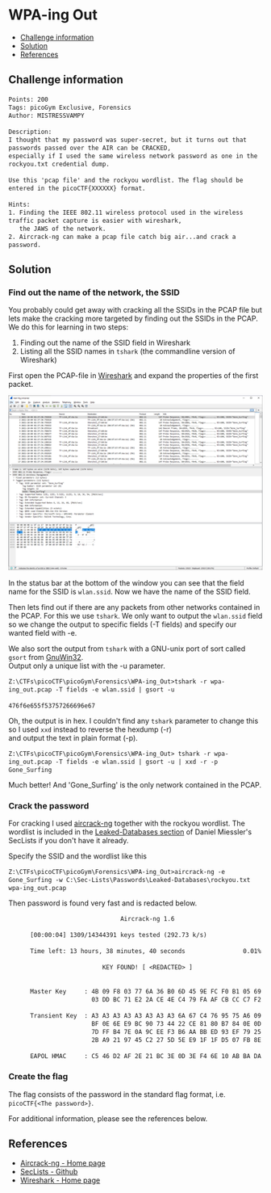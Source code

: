 # WPA-ing Out

- [Challenge information](#challenge-information)
- [Solution](#solution)
- [References](#references)

## Challenge information
```
Points: 200
Tags: picoGym Exclusive, Forensics
Author: MISTRESSVAMPY

Description:
I thought that my password was super-secret, but it turns out that passwords passed over the AIR can be CRACKED,  
especially if I used the same wireless network password as one in the rockyou.txt credential dump.

Use this 'pcap file' and the rockyou wordlist. The flag should be entered in the picoCTF{XXXXXX} format.

Hints:
1. Finding the IEEE 802.11 wireless protocol used in the wireless traffic packet capture is easier with wireshark,  
   the JAWS of the network.
2. Aircrack-ng can make a pcap file catch big air...and crack a password.
```

## Solution

### Find out the name of the network, the SSID

You probably could get away with cracking all the SSIDs in the PCAP file but lets make the cracking more 
targeted by finding out the SSIDs in the PCAP. We do this for learning in two steps:
1. Finding out the name of the SSID field in Wireshark
2. Listing all the SSID names in `tshark` (the commandline version of Wireshark)

First open the PCAP-file in [Wireshark](https://www.wireshark.org/) and expand the properties of the first packet.

![Name of the SSID field in Wireshark](Name_of_SSID_Field_in_Wireshark.png)

In the status bar at the bottom of the window you can see that the field name for the SSID is `wlan.ssid`.
Now we have the name of the SSID field.

Then lets find out if there are any packets from other networks contained in the PCAP. For this we use `tshark`.
We only want to output the `wlan.ssid` field so we change the output to specific fields (-T fields) and
specify our wanted field with -e. 

We also sort the output from `tshark` with a GNU-unix port of sort called `gsort` from [GnuWin32](https://getgnuwin32.sourceforge.net/).  
Output only a unique list with the -u parameter.
```
Z:\CTFs\picoCTF\picoGym\Forensics\WPA-ing_Out>tshark -r wpa-ing_out.pcap -T fields -e wlan.ssid | gsort -u

476f6e655f53757266696e67
```

Oh, the output is in hex. I couldn't find any `tshark` parameter to change this so I used `xxd` instead to reverse the hexdump (-r)  
and output the text in plain format (-p).
```
Z:\CTFs\picoCTF\picoGym\Forensics\WPA-ing_Out> tshark -r wpa-ing_out.pcap -T fields -e wlan.ssid | gsort -u | xxd -r -p
Gone_Surfing
```

Much better! And 'Gone_Surfing' is the only network contained in the PCAP.

### Crack the password

For cracking I used [aircrack-ng](https://aircrack-ng.org/) together with the rockyou wordlist. The wordlist is included in the [Leaked-Databases section](https://github.com/danielmiessler/SecLists/tree/master/Passwords/Leaked-Databases) of Daniel Miessler's SecLists if you don't have it already.

Specify the SSID and the wordlist like this
```
Z:\CTFs\picoCTF\picoGym\Forensics\WPA-ing_Out>aircrack-ng -e Gone_Surfing -w C:\Sec-Lists\Passwords\Leaked-Databases\rockyou.txt wpa-ing_out.pcap
```

Then password is found very fast and is redacted below.
```
                               Aircrack-ng 1.6

      [00:00:04] 1309/14344391 keys tested (292.73 k/s)

      Time left: 13 hours, 38 minutes, 40 seconds                0.01%

                          KEY FOUND! [ <REDACTED> ]


      Master Key     : 4B 09 F8 03 77 6A 36 B0 6D 45 9E FC F0 B1 05 69
                       03 DD BC 71 E2 2A CE 4E C4 79 FA AF CB CC C7 F2

      Transient Key  : A3 A3 A3 A3 A3 A3 A3 A3 6A 67 C4 76 95 75 A6 09
                       BF 0E 6E E9 BC 90 73 44 22 CE 81 80 B7 84 0E 0D
                       7D FF B4 7E 0A 9C EE F3 B6 AA BB ED 93 EF 79 25
                       2B A9 21 97 45 C2 27 5D 5E E9 1F 1F D5 07 FB 8E

      EAPOL HMAC     : C5 46 D2 AF 2E 21 BC 3E 0D 3E F4 6E 10 AB BA DA
```

### Create the flag

The flag consists of the password in the standard flag format, i.e. `picoCTF{<The password>}`.

For additional information, please see the references below.

## References

- [Aircrack-ng - Home page](https://aircrack-ng.org/)
- [SecLists - Github](https://github.com/danielmiessler/SecLists/tree/master)
- [Wireshark - Home page](https://www.wireshark.org/)
